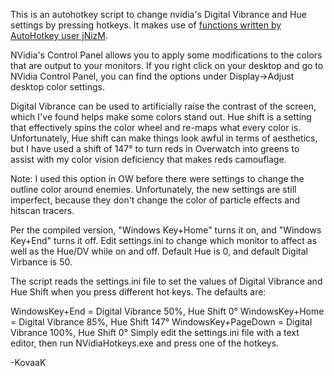 This is an autohotkey script to change nvidia's Digital Vibrance and Hue settings by pressing hotkeys.  It makes use of [functions written by AutoHotkey user jNizM](https://www.autohotkey.com/boards/viewtopic.php?t=5508).

NVidia's Control Panel allows you to apply some modifications to the colors that are output to your monitors.  If you right click on your desktop and go to NVidia Control Panel, you can find the options under Display->Adjust desktop color settings.

Digital Vibrance can be used to artificially raise the contrast of the screen, which I've found helps make some colors stand out.  Hue shift is a setting that effectively spins the color wheel and re-maps what every color is.  Unfortunately, Hue shift can make things look awful in terms of aesthetics, but I have used a shift of 147° to turn reds in Overwatch into greens to assist with my color vision deficiency that makes reds camouflage.

Note: I used this option in OW before there were settings to change the outline color around enemies.  Unfortunately, the new settings are still imperfect, because they don't change the color of particle effects and hitscan tracers.

Per the compiled version, "Windows Key+Home" turns it on, and "Windows Key+End" turns it off.
Edit settings.ini to change which monitor to affect as well as the Hue/DV while on and off.
Default Hue is 0, and default Digital Virbance is 50.

The script reads the settings.ini file to set the values of Digital Vibrance and Hue Shift when you press different hot keys.  The defaults are:

WindowsKey+End = Digital Vibrance 50%, Hue Shift 0°
WindowsKey+Home = Digital Vibrance 85%, Hue Shift 147°
WindowsKey+PageDown = Digital Vibrance 100%, Hue Shift 0°
Simply edit the settings.ini file with a text editor, then run NVidiaHotkeys.exe and press one of the hotkeys.

-KovaaK